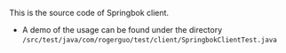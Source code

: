 This is the source code of Springbok client.
- A demo of the usage can be found under the directory `/src/test/java/com/rogerguo/test/client/SpringbokClientTest.java`

